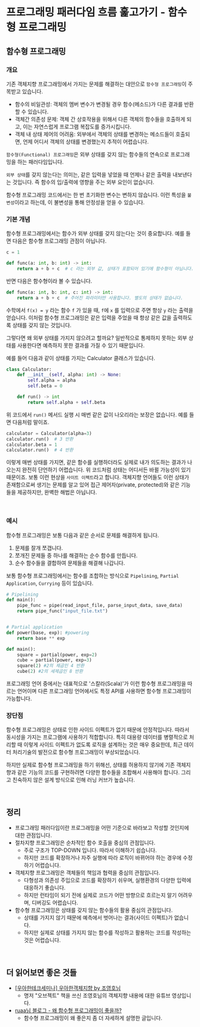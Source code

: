 # 프로그래밍 패러다임 흐름 훑고가기 - 함수형 프로그래밍

## 함수형 프로그래밍

### 개요

기존 객체지향 프로그래밍에서 가지는 문제를 해결하는 대안으로 `함수형 프로그래밍`이 주목받고 있습니다.
- 함수의 비일관성: 객체의 멤버 변수가 변경될 경우 함수(메소드)가 다른 결과를 반환할 수 있습니다.
- 객체간 의존성 문제: 객체 간 상호작용을 위해서 다른 객체의 함수들을 호출하게 되고, 이는 자연스럽게 프로그램 복잡도를 증가시킵니다.
- 객체 내 상태 제어의 어려움: 외부에서 객체의 상태를 변경하는 메소드들이 호출되면, 언제 어디서 객체의 상태를 변경했는지 추적이 어렵습니다.   


`함수형(Functional) 프로그래밍`은 외부 상태를 갖지 않는 함수들의 연속으로 프로그래밍을 하는 패러다임입니다.

`외부 상태`를 갖지 않는다는 의미는, 같은 입력을 넣었을 때 언제나 같은 출력을 내보낸다는 것입니다. 즉 함수의 입/출력에 영향을 주는 외부 요인이 없습니다.

함수형 프로그래밍 코드에서는 한 번 초기화한 변수는 변하지 않습니다. 이런 특성을 `불변성`이라고 하는데, 이 불변성을 통해 안정성을 얻을 수 있습니다.

### 기본 개념

함수형 프로그래밍에서는 함수가 외부 상태를 갖지 않는다는 것이 중요합니다. 예를 들면 다음은 함수형 프로그래밍 관점이 아닙니다.

```python
c = 1

def func(a: int, b: int) -> int:
    return a + b + c  # c 라는 외부 값, 상태가 포함되어 있기에 함수형이 아닙니다.
```

반면 다음은 함수형이라 볼 수 있습니다.

```python
def func(a: int, b: int, c: int) -> int:
    return a + b + c  # 주어진 파라미터만 사용합니다. 별도의 상태가 없습니다.
```

수학에서 `f(x) = y` 라는 함수 `f` 가 있을 때, `f`에 `x` 를 입력으로 주면 항상 `y` 라는 출력을 얻습니다. 이처럼 함수형 프로그래밍은 같은 입력을 주었을 때 항상 같은 값을 출력하도록 상태를 갖지 않는 것입니다.

그렇다면 왜 외부 상태를 가지지 않으려고 할까요? 일반적으로 통제하지 못하는 외부 상태를 사용한다면 예측하지 못한 결과를 가질 수 있기 때문입니다.

예를 들어 다음과 같이 상태를 가지는 Calculator 클래스가 있습니다.

```python
class Calculator:
    def __init__(self, alpha: int) -> None:
        self.alpha = alpha
        self.beta = 0

    def run() -> int
    	return self.alpha + self.beta
```

위 코드에서 `run()` 메서드 실행 시 매번 같은 값이 나오리라는 보장은 없습니다.  예를 들면 다음처럼 말이죠.

```python
calculator = Calculator(alpha=3)
calculator.run()  # 3 반환
calculator.beta = 1
calculator.run()  # 4 반환
```

이렇게 매번 상태를 가지면, 같은 함수를 실행하더라도 실제로 내가 의도하는 결과가 나오는지 완전히 단언하기 어렵습니다. 위 코드처럼 상태는 어디서든 바뀔 가능성이 있기 때문이죠. 보통 이런 현상을 `사이트 이펙트`라고 합니다. 객체지향 언어들도 이런 상태가 존재함으로써 생기는 문제를 알고 있어 접근 제어자(private, protected)와 같은 기능들을 제공하지만, 완벽한 해법은 아닙니다.

<br/>

### 예시 

함수형 프로그래밍은 보통 다음과 같은 순서로 문제를 해결하게 됩니다.
1. 문제를 잘개 쪼갭니다. 
2. 쪼개진 문제들 중 하나를 해결하는 순수 함수를 만듭니다.
3. 순수 함수들을 결합하여 문제들을 해결해 나갑니다.

보통 함수형 프로그래밍에서는 함수를 조합하는 방식으로 `Pipelining`, `Partial Application`, `Currying` 등이 있습니다.  
```python
# Pipelining
def main():
    pipe_func = pipe(read_input_file, parse_input_data, save_data)
    return pipe_func("input_file.txt")


# Partial application
def power(base, exp): #powering
    return base ** exp

def main():
    square = partial(power, exp=2)
    cube = partial(power, exp=3)
    square(2) #2의 제곱인 4 반환
    cube(2) #2의 세제곱인 8 반환
```

프로그래밍 언어 중에서는 대표적으로 '스칼라(Scala)'가 이런 함수형 프로그래밍을 따르는 언어이며 다른 프로그래밍 언어에서도 특정 API를 사용하면 함수형 프로그래밍이 가능합니다.



### 장단점

함수형 프로그래밍은 상태로 인한 사이드 이펙트가 없기 때문에 안정적입니다. 따라서 동시성을 가지는 프로그램에 사용하기 적합합니다. 특히 대용량 데이터를 병렬적으로 처리할 때 이렇게 사이드 이펙트가 없도록 로직을 설계하는 것은 매우 중요한데, 최근 데이터 처리기술의 발전으로 함수형 프로그래밍이 부상되었습니다.

하지만 실제로 함수형 프로그래밍을 하기 위해선, 상태를 허용하지 않기에 기존 객체지향과 같은 기능의 코드를 구현하려면 다양한 함수들을 조합해서 사용해야 합니다. 그리고 친숙하지 않은 설계 방식으로 인해 러닝 커브가 높습니다. 


<br>

## 정리

- 프로그래밍 패러다임이란 프로그래밍을 어떤 기준으로 바라보고 작성할 것인지에 대한 관점입니다.
- 절차지향 프로그래밍은 순차적인 함수 호출을 중심의 관점입니다.
    - 주로 구조가 TOP-DOWN 입니다. 따라서 이해하기 쉽습니다.
    - 하지만 코드를 확장하거나 자주 실행에 따라 로직이 바뀌어야 하는 경우에 수정하기 어렵습니다.
-  객체지향 프로그래밍은 객체들의 책임과 협력을 중심의 관점입니다.
    - 다형성과 의존성 주입으로 코드를 확장하기 쉬우며, 실행환경의 다양한 입력에 대응하기 좋습니다.
    - 하지만 런타임이 되기 전에 실제로 코드가 어떤 방향으로 흐르는지 알기 어려우며, 디버깅도 어렵습니다.
- 함수형 프로그래밍은 상태를 갖지 않는 함수들의 활용 중심의 관점입니다.
    - 상태를 가지지 않기 때문에 예측에서 벗어나는 결과(사이드 이펙트)가 없습니다.
    - 하지만 실제로 상태를 가지지 않는 함수를 작성하고 활용하는 코드를 작성하는 것은 어렵습니다.

<br>

## 더 읽어보면 좋은 것들

- [[우아한테크세미나] 우아한객체지향 by 조영호님](https://www.youtube.com/watch?v=dJ5C4qRqAgA&ab_channel=%EC%9A%B0%EC%95%84%ED%95%9CTech)
    - 명저 "오브젝트" 책을 쓰신 조영호님의 객체지향 내용에 대한 유튜브 영상입니다. 
- [ruaa님 블로그 - 왜 함수형 프로그래밍이 좋을까?](http://ruaa.me/why-functional-matters/)
    - 함수형 프로그래밍이 왜 좋은지 좀 더 자세하게 설명한 글입니다.

